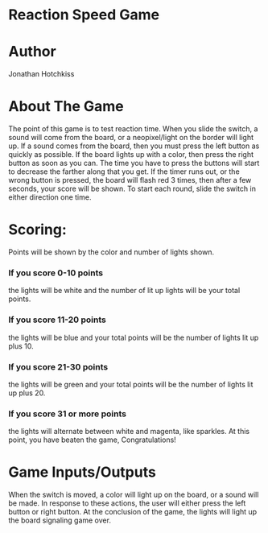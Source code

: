 # Reaction Speed Game

# Author
Jonathan Hotchkiss

# About The Game
The point of this game is to test reaction time. When you slide the switch, a sound will come from the board, or a neopixel/light on the border will light up. If a sound comes from the board, then you must press the left button as quickly as possible. If the board lights up with a color, then press the right button as soon as you can. The time you have to press the buttons will start to decrease the farther along that you get. If the timer runs out, or the wrong button is pressed, the board will flash red 3 times, then after a few seconds, your score will be shown. To start each round, slide the switch in either direction one time.

# Scoring:
Points will be shown by the color and number of lights shown. 
### If you score 0-10 points
the lights will be white and the number of lit up lights will be your total points.
### If you score 11-20 points
the lights will be blue and your total points will be the number of lights lit up plus 10.
### If you score 21-30 points
the lights will be green and your total points will be the number of lights lit up plus 20.
### If you score 31 or more points
the lights will alternate between white and magenta, like sparkles. At this point, you have beaten the game, Congratulations!

# Game Inputs/Outputs
When the switch is moved, a color will light up on the board, or a sound will be made. In response to these actions, the user will either press the left button or right button. At the conclusion of the game, the lights will light up the board signaling game over.
